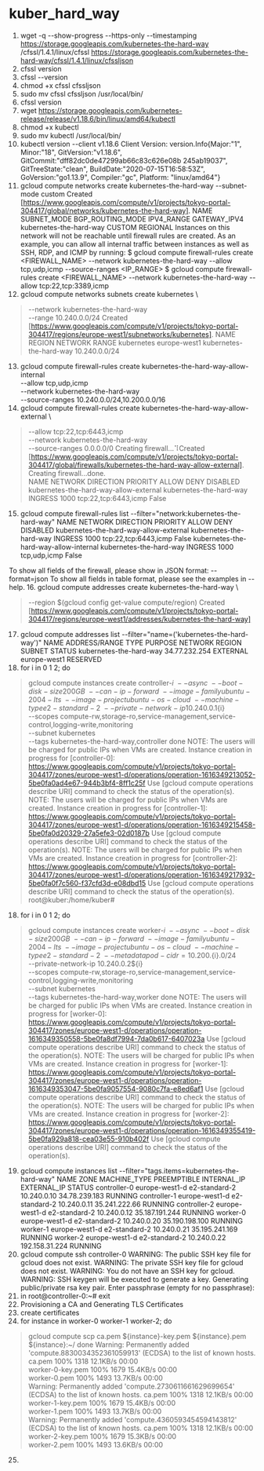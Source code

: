 # kuber_hard_way
1.  wget -q --show-progress --https-only --timestamping   https://storage.googleapis.com/kubernetes-the-hard-way
/cfssl/1.4.1/linux/cfssl   https://storage.googleapis.com/kubernetes-the-hard-way/cfssl/1.4.1/linux/cfssljson
2.  cfssl version
3.  cfssl --version
4.  chmod +x cfssl cfssljson
5.  sudo mv cfssl cfssljson /usr/local/bin/
6.  cfssl version
7.  wget https://storage.googleapis.com/kubernetes-release/release/v1.18.6/bin/linux/amd64/kubectl
8.  chmod +x kubectl
9.  sudo mv kubectl /usr/local/bin/
10.  kubectl version --client v1.18.6
Client Version: version.Info{Major:"1", Minor:"18", GitVersion:"v1.18.6", GitCommit:"dff82dc0de47299ab66c83c626e08b
245ab19037", GitTreeState:"clean", BuildDate:"2020-07-15T16:58:53Z", GoVersion:"go1.13.9", Compiler:"gc", Platform:
"linux/amd64"}
11. gcloud compute networks create kubernetes-the-hard-way --subnet-mode custom
Created [https://www.googleapis.com/compute/v1/projects/tokyo-portal-304417/global/networks/kubernetes-the-hard-way].
NAME                     SUBNET_MODE  BGP_ROUTING_MODE  IPV4_RANGE  GATEWAY_IPV4
kubernetes-the-hard-way  CUSTOM       REGIONAL
Instances on this network will not be reachable until firewall rules
are created. As an example, you can allow all internal traffic between
instances as well as SSH, RDP, and ICMP by running:
$ gcloud compute firewall-rules create <FIREWALL_NAME> --network kubernetes-the-hard-way --allow tcp,udp,icmp --source-ranges <IP_RANGE>
$ gcloud compute firewall-rules create <FIREWALL_NAME> --network kubernetes-the-hard-way --allow tcp:22,tcp:3389,icmp
12. gcloud compute networks subnets create kubernetes \
>   --network kubernetes-the-hard-way \
>   --range 10.240.0.0/24
Created [https://www.googleapis.com/compute/v1/projects/tokyo-portal-304417/regions/europe-west1/subnetworks/kubernetes].
NAME        REGION        NETWORK                  RANGE
kubernetes  europe-west1  kubernetes-the-hard-way  10.240.0.0/24
13. gcloud compute firewall-rules create kubernetes-the-hard-way-allow-internal \
  --allow tcp,udp,icmp \
  --network kubernetes-the-hard-way \
  --source-ranges 10.240.0.0/24,10.200.0.0/16
14. gcloud compute firewall-rules create kubernetes-the-hard-way-allow-external \
>   --allow tcp:22,tcp:6443,icmp \
>   --network kubernetes-the-hard-way \
>   --source-ranges 0.0.0.0/0
Creating firewall...⠹Created [https://www.googleapis.com/compute/v1/projects/tokyo-portal-304417/global/firewalls/kubernetes-the-hard-way-allow-external].
Creating firewall...done.                                                                                         
NAME                                    NETWORK                  DIRECTION  PRIORITY  ALLOW                 DENY  DISABLED
kubernetes-the-hard-way-allow-external  kubernetes-the-hard-way  INGRESS    1000      tcp:22,tcp:6443,icmp        False
15. gcloud compute firewall-rules list --filter="network:kubernetes-the-hard-way"
NAME                                    NETWORK                  DIRECTION  PRIORITY  ALLOW                 DENY  DISABLED
kubernetes-the-hard-way-allow-external  kubernetes-the-hard-way  INGRESS    1000      tcp:22,tcp:6443,icmp        False
kubernetes-the-hard-way-allow-internal  kubernetes-the-hard-way  INGRESS    1000      tcp,udp,icmp                False

To show all fields of the firewall, please show in JSON format: --format=json
To show all fields in table format, please see the examples in --help.
16. gcloud compute addresses create kubernetes-the-hard-way \
>   --region $(gcloud config get-value compute/region)
Created [https://www.googleapis.com/compute/v1/projects/tokyo-portal-304417/regions/europe-west1/addresses/kubernetes-the-hard-way]
17. gcloud compute addresses list --filter="name=('kubernetes-the-hard-way')"
NAME                     ADDRESS/RANGE  TYPE      PURPOSE  NETWORK  REGION        SUBNET  STATUS
kubernetes-the-hard-way  34.77.232.254  EXTERNAL                    europe-west1          RESERVED
18. for i in 0 1 2; do
>   gcloud compute instances create controller-${i} \
>     --async \
>     --boot-disk-size 200GB \
>     --can-ip-forward \
>     --image-family ubuntu-2004-lts \
>     --image-project ubuntu-os-cloud \
>     --machine-type e2-standard-2 \
>     --private-network-ip 10.240.0.1${i} \
>     --scopes compute-rw,storage-ro,service-management,service-control,logging-write,monitoring \
>     --subnet kubernetes \
>     --tags kubernetes-the-hard-way,controller
> done
NOTE: The users will be charged for public IPs when VMs are created.
Instance creation in progress for [controller-0]: https://www.googleapis.com/compute/v1/projects/tokyo-portal-304417/zones/europe-west1-d/operations/operation-1616349213052-5be0fa0ad4e67-944b3bf4-8ff1c25f
Use [gcloud compute operations describe URI] command to check the status of the operation(s).
NOTE: The users will be charged for public IPs when VMs are created.
Instance creation in progress for [controller-1]: https://www.googleapis.com/compute/v1/projects/tokyo-portal-304417/zones/europe-west1-d/operations/operation-1616349215458-5be0fa0d20329-27a5efe3-02d0187b
Use [gcloud compute operations describe URI] command to check the status of the operation(s).
NOTE: The users will be charged for public IPs when VMs are created.
Instance creation in progress for [controller-2]: https://www.googleapis.com/compute/v1/projects/tokyo-portal-304417/zones/europe-west1-d/operations/operation-1616349217932-5be0fa0f7c560-f37cfd3d-e08dbd15
Use [gcloud compute operations describe URI] command to check the status of the operation(s).
root@kuber:/home/kuber# 
18. for i in 0 1 2; do
>   gcloud compute instances create worker-${i} \
>     --async \
>     --boot-disk-size 200GB \
>     --can-ip-forward \
>     --image-family ubuntu-2004-lts \
>     --image-project ubuntu-os-cloud \
>     --machine-type e2-standard-2 \
>     --metadata pod-cidr=10.200.${i}.0/24 \
>     --private-network-ip 10.240.0.2${i} \
>     --scopes compute-rw,storage-ro,service-management,service-control,logging-write,monitoring \
>     --subnet kubernetes \
>     --tags kubernetes-the-hard-way,worker
> done
NOTE: The users will be charged for public IPs when VMs are created.
Instance creation in progress for [worker-0]: https://www.googleapis.com/compute/v1/projects/tokyo-portal-304417/zones/europe-west1-d/operations/operation-1616349350558-5be0fa8df7994-7da0b617-6407023a
Use [gcloud compute operations describe URI] command to check the status of the operation(s).
NOTE: The users will be charged for public IPs when VMs are created.
Instance creation in progress for [worker-1]: https://www.googleapis.com/compute/v1/projects/tokyo-portal-304417/zones/europe-west1-d/operations/operation-1616349353047-5be0fa9057554-9080c7fa-e8ed6af1
Use [gcloud compute operations describe URI] command to check the status of the operation(s).
NOTE: The users will be charged for public IPs when VMs are created.
Instance creation in progress for [worker-2]: https://www.googleapis.com/compute/v1/projects/tokyo-portal-304417/zones/europe-west1-d/operations/operation-1616349355419-5be0fa929a818-cea03e55-910b402f
Use [gcloud compute operations describe URI] command to check the status of the operation(s).
19. gcloud compute instances list --filter="tags.items=kubernetes-the-hard-way"
NAME          ZONE            MACHINE_TYPE   PREEMPTIBLE  INTERNAL_IP  EXTERNAL_IP     STATUS
controller-0  europe-west1-d  e2-standard-2               10.240.0.10  34.78.239.183   RUNNING
controller-1  europe-west1-d  e2-standard-2               10.240.0.11  35.241.222.66   RUNNING
controller-2  europe-west1-d  e2-standard-2               10.240.0.12  35.187.191.244  RUNNING
worker-0      europe-west1-d  e2-standard-2               10.240.0.20  35.190.198.100  RUNNING
worker-1      europe-west1-d  e2-standard-2               10.240.0.21  35.195.241.169  RUNNING
worker-2      europe-west1-d  e2-standard-2               10.240.0.22  192.158.31.224  RUNNING
20. gcloud compute ssh controller-0
WARNING: The public SSH key file for gcloud does not exist.
WARNING: The private SSH key file for gcloud does not exist.
WARNING: You do not have an SSH key for gcloud.
WARNING: SSH keygen will be executed to generate a key.
Generating public/private rsa key pair.
Enter passphrase (empty for no passphrase):
21. in root@controller-0:~# exit
22. Provisioning a CA and Generating TLS Certificates
23. create certificates 
24. for instance in worker-0 worker-1 worker-2; do
>   gcloud compute scp ca.pem ${instance}-key.pem ${instance}.pem ${instance}:~/
> done
Warning: Permanently added 'compute.8830034352361059913' (ECDSA) to the list of known hosts.
ca.pem                                                                                                                                       100% 1318    12.1KB/s   00:00    
worker-0-key.pem                                                                                                                             100% 1679    15.4KB/s   00:00    
worker-0.pem                                                                                                                                 100% 1493    13.7KB/s   00:00    
Warning: Permanently added 'compute.2730611661629699654' (ECDSA) to the list of known hosts.
ca.pem                                                                                                                                       100% 1318    12.1KB/s   00:00    
worker-1-key.pem                                                                                                                             100% 1679    15.4KB/s   00:00    
worker-1.pem                                                                                                                                 100% 1493    13.7KB/s   00:00    
Warning: Permanently added 'compute.4360593454594143812' (ECDSA) to the list of known hosts.
ca.pem                                                                                                                                       100% 1318    12.1KB/s   00:00    
worker-2-key.pem                                                                                                                             100% 1679    15.3KB/s   00:00    
worker-2.pem                                                                                                                                 100% 1493    13.6KB/s   00:00    
25. 

